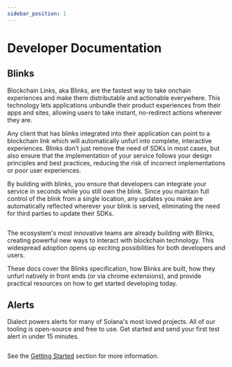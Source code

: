 ```yaml
---
sidebar_position: 1
---
```


# Developer Documentation

## Blinks

Blockchain Links, aka Blinks, are the fastest way to take onchain experiences and make them distributable and actionable everywhere. This technology lets applications unbundle their product experiences from their apps and sites, allowing users to take instant, no-redirect actions wherever they are.

Any client that has blinks integrated into their application can point to a blockchain link which will automatically unfurl into complete, interactive experiences. Blinks don’t just remove the need of SDKs in most cases, but also ensure that the implementation of your service follows your design principles and best practices, reducing the risk of incorrect implementations or poor user experiences.

By building with blinks, you ensure that developers can integrate your service in seconds while you still own the blink. Since you maintain full control of the blink from a single location, any updates you make are automatically reflected wherever your blink is served, eliminating the need for third parties to update their SDKs.

<figure><img src="/img/hero-banner (1).png" alt="" /><figcaption></figcaption></figure>

The ecosystem's most innovative teams are already building with Blinks, creating powerful new ways to interact with blockchain technology. This widespread adoption opens up exciting possibilities for both developers and users.

<!-- <figure><img src="/img/partners-banner (1).png" alt="" /><figcaption></figcaption></figure> -->

These docs cover the Blinks specification, how Blinks are built, how they unfurl natively in front ends (or via chrome extensions), and provide practical resources on how to get started developing today.

## Alerts

Dialect powers alerts for many of Solana's most loved projects. All of our tooling is open-source and free to use. Get started and send your first test alert in under 15 minutes.

<figure><img src="/img/Introduction - Alerts(1).png" alt="" /><figcaption></figcaption></figure>

See the [Getting Started](alerts/getting-started.md) section for more information.
